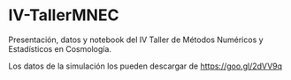 # IV-TallerMNEC

Presentación, datos y notebook del IV Taller de Métodos Numéricos y Estadísticos en Cosmología.

Los datos de la simulación los pueden descargar de https://goo.gl/2dVV9q

